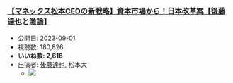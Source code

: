 ### [【マネックス松本CEOの新戦略】資本市場から！日本改革案【後藤達也と激論】](https://www.youtube.com/watch?v=FQpEEB2KNr8)
-   公開日: 2023-09-01
-   視聴数: 180,826
-   **いいね数: 2,618**
-   出演者: [後藤達也](/rehacq_fan/people/後藤達也 "wikilink"), 松本大
    - [![](https://img.youtube.com/vi/FQpEEB2KNr8/hqdefault.jpg)](https://www.youtube.com/watch?v=FQpEEB2KNr8)
